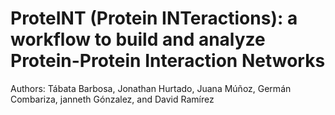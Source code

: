 # ProteINT (Protein INTeractions): a workflow to build and analyze Protein-Protein Interaction Networks 
Authors: Tábata Barbosa, Jonathan Hurtado, Juana Múñoz, Germán Combariza, janneth Gónzalez, and David Ramírez

